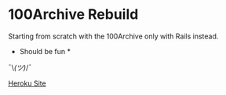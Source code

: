 # 100Archive Rebuild

Starting from scratch with the 100Archive only with Rails instead.

* Should be fun *

¯\\_(ツ)_/¯


[Heroku Site](https://harchive.herokuapp.com/)